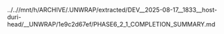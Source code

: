 ../..//mnt/h/ARCHIVE/.UNWRAP/extracted/DEV__2025-08-17__1833__host-duri-head/__UNWRAP/1e9c2d67ef/PHASE6_2_1_COMPLETION_SUMMARY.md